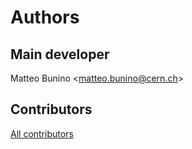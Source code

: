 # Authors

## Main developer

Matteo Bunino \<[matteo.bunino@cern.ch](mailto:matteo.bunino@cern.ch)\>  

## Contributors

[All contributors](https://github.com/interTwin-eu/T6.5-AI-and-ML/graphs/contributors)
